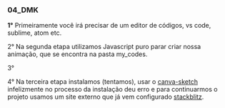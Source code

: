 ### 04_DMK

<strong>1°</strong> Primeiramente você irá precisar de um editor de códigos, vs code, sublime, atom etc. <p>
2° Na segunda etapa utilizamos Javascript puro parar criar nossa animação, que se encontra na pasta my_codes.<p>
3°<p>
4° Na terceira etapa instalamos (tentamos), usar o [canva-sketch](https://github.com/mattdesl/canvas-sketch) infelizmente no processo da instalação deu erro e para continuarmos o projeto usamos um site externo que já vem configurado [stackblitz](https://stackblitz.com/edit/js-pqhnob).
